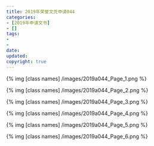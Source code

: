 ```yaml
---
title: 2019年荣誉文凭申请044
categories:
- [2019年申请文书]
- []
tags: 
- 
- 
date:
updated:
copyright: true
---
```


{% img [class names] /images/2019a044_Page_1.png %}
<!--more-->
{% img [class names] /images/2019a044_Page_2.png %}

{% img [class names] /images/2019a044_Page_3.png %}

{% img [class names] /images/2019a044_Page_4.png %}

{% img [class names] /images/2019a044_Page_5.png %}

{% img [class names] /images/2019a044_Page_6.png %}